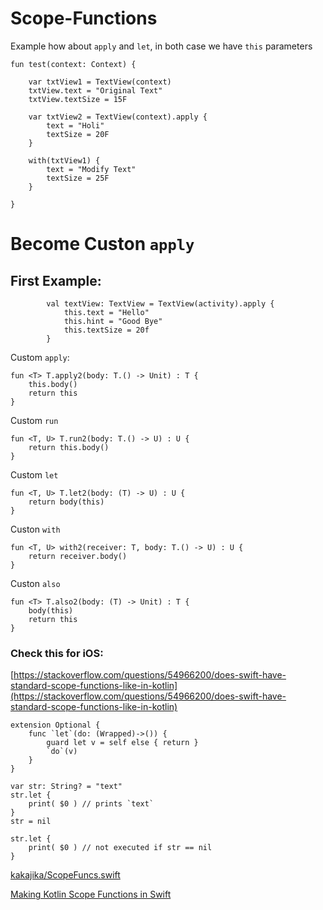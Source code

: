 # Scope-Functions

Example how about `apply` and `let`, in both case we have `this` parameters

```
fun test(context: Context) {

    var txtView1 = TextView(context)
    txtView.text = "Original Text"
    txtView.textSize = 15F

    var txtView2 = TextView(context).apply {
        text = "Holi"
        textSize = 20F
    }

    with(txtView1) {
        text = "Modify Text"
        textSize = 25F
    }

}
```

# Become Custon `apply`

## First Example:

```
        val textView: TextView = TextView(activity).apply {
            this.text = "Hello"
            this.hint = "Good Bye"
            this.textSize = 20f
        }
```
Custom `apply`:

```
fun <T> T.apply2(body: T.() -> Unit) : T {
    this.body()
    return this
}
```

Custom `run`

```
fun <T, U> T.run2(body: T.() -> U) : U {
    return this.body()
}
```

Custom `let`

```
fun <T, U> T.let2(body: (T) -> U) : U {
    return body(this)
}

```

Custon `with`

```
fun <T, U> with2(receiver: T, body: T.() -> U) : U {
    return receiver.body()
}
```

Custon `also`

```
fun <T> T.also2(body: (T) -> Unit) : T {
    body(this)
    return this
}
```

### Check this for iOS:

[https://stackoverflow.com/questions/54966200/does-swift-have-standard-scope-functions-like-in-kotlin](https://stackoverflow.com/questions/54966200/does-swift-have-standard-scope-functions-like-in-kotlin)

```
extension Optional {
    func `let`(do: (Wrapped)->()) {
        guard let v = self else { return }
        `do`(v)
    }
}

var str: String? = "text"
str.let {
    print( $0 ) // prints `text`
}
str = nil

str.let {
    print( $0 ) // not executed if str == nil
}
```

[kakajika/ScopeFuncs.swift](https://gist.github.com/kakajika/0bb3fd14f4afd5e5c2ec)

[Making Kotlin Scope Functions in Swift](https://elye-project.medium.com/making-kotlin-scope-function-in-swift-ea694dafa059)








